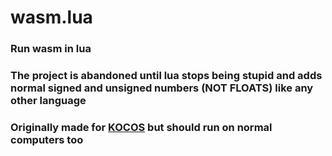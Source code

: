 # wasm.lua
### Run wasm in lua

### The project is abandoned until lua stops being stupid and adds normal signed and unsigned numbers (NOT FLOATS) like any other language

### Originally made for [KOCOS](https://github.com/AdvancedOc/KOCOS) but should run on normal computers too
